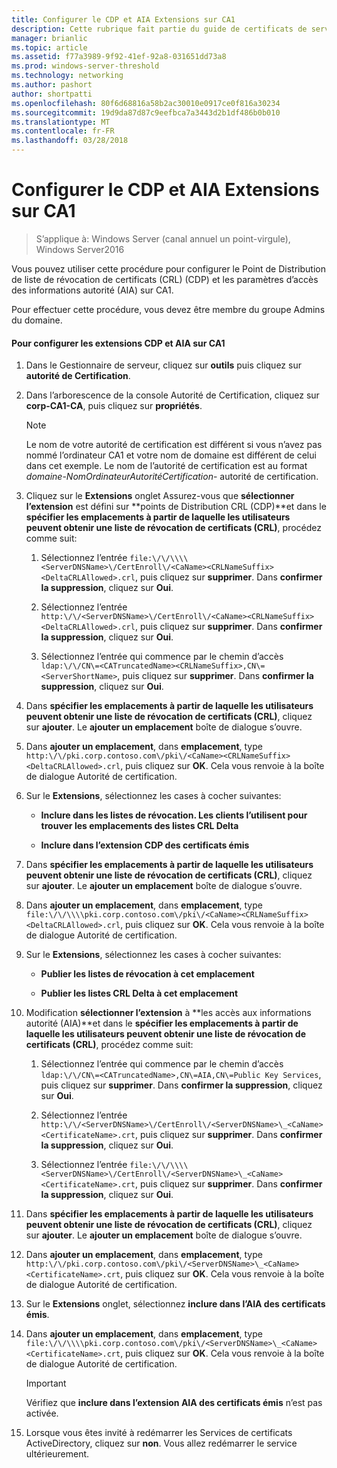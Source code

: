 ```yaml
---
title: Configurer le CDP et AIA Extensions sur CA1
description: Cette rubrique fait partie du guide de certificats de serveur de déploiement pour 802.1 X câblé et sans fil déploiements
manager: brianlic
ms.topic: article
ms.assetid: f77a3989-9f92-41ef-92a8-031651dd73a8
ms.prod: windows-server-threshold
ms.technology: networking
ms.author: pashort
author: shortpatti
ms.openlocfilehash: 80f6d68816a58b2ac30010e0917ce0f816a30234
ms.sourcegitcommit: 19d9da87d87c9eefbca7a3443d2b1df486b0b010
ms.translationtype: MT
ms.contentlocale: fr-FR
ms.lasthandoff: 03/28/2018
---
```

# <a name="configure-the-cdp-and-aia-extensions-on-ca1"></a>Configurer le CDP et AIA Extensions sur CA1

>S’applique à: Windows Server (canal annuel un point-virgule), Windows Server2016

Vous pouvez utiliser cette procédure pour configurer le Point de Distribution de liste de révocation de certificats (CRL) (CDP) et les paramètres d’accès des informations autorité (AIA) sur CA1.  
  
Pour effectuer cette procédure, vous devez être membre du groupe Admins du domaine.  
  
#### <a name="to-configure-the-cdp-and-aia-extensions-on-ca1"></a>Pour configurer les extensions CDP et AIA sur CA1  
  
1.  Dans le Gestionnaire de serveur, cliquez sur **outils** puis cliquez sur **autorité de Certification**.  
  
2.  Dans l’arborescence de la console Autorité de Certification, cliquez sur **corp-CA1-CA**, puis cliquez sur **propriétés**.  
  
    > [!NOTE]  
    > Le nom de votre autorité de certification est différent si vous n’avez pas nommé l’ordinateur CA1 et votre nom de domaine est différent de celui dans cet exemple. Le nom de l’autorité de certification est au format *domaine*-*NomOrdinateurAutoritéCertification*- autorité de certification.  
  
3.  Cliquez sur le **Extensions** onglet Assurez-vous que **sélectionner l’extension** est défini sur **points de Distribution CRL (CDP)**et dans le **spécifier les emplacements à partir de laquelle les utilisateurs peuvent obtenir une liste de révocation de certificats (CRL)**, procédez comme suit:  
  
    1.  Sélectionnez l’entrée `file:\/\/\\\\<ServerDNSName>\/CertEnroll\/<CaName><CRLNameSuffix><DeltaCRLAllowed>.crl`, puis cliquez sur **supprimer**. Dans **confirmer la suppression**, cliquez sur **Oui**.  
  
    2.  Sélectionnez l’entrée `http:\/\/<ServerDNSName>\/CertEnroll\/<CaName><CRLNameSuffix><DeltaCRLAllowed>.crl`, puis cliquez sur **supprimer**. Dans **confirmer la suppression**, cliquez sur **Oui**.  
  
    3.  Sélectionnez l’entrée qui commence par le chemin d’accès `ldap:\/\/CN\=<CATruncatedName><CRLNameSuffix>,CN\=<ServerShortName>`, puis cliquez sur **supprimer**. Dans **confirmer la suppression**, cliquez sur **Oui**.  
  
4.  Dans **spécifier les emplacements à partir de laquelle les utilisateurs peuvent obtenir une liste de révocation de certificats (CRL)**, cliquez sur **ajouter**. Le **ajouter un emplacement** boîte de dialogue s’ouvre.  
  
5.  Dans **ajouter un emplacement**, dans **emplacement**, type `http:\/\/pki.corp.contoso.com\/pki\/<CaName><CRLNameSuffix><DeltaCRLAllowed>.crl`, puis cliquez sur **OK**. Cela vous renvoie à la boîte de dialogue Autorité de certification.  
  
6.  Sur le **Extensions**, sélectionnez les cases à cocher suivantes:  
  
    -   **Inclure dans les listes de révocation. Les clients l’utilisent pour trouver les emplacements des listes CRL Delta**  
  
    -   **Inclure dans l’extension CDP des certificats émis**  
  
7.  Dans **spécifier les emplacements à partir de laquelle les utilisateurs peuvent obtenir une liste de révocation de certificats (CRL)**, cliquez sur **ajouter**. Le **ajouter un emplacement** boîte de dialogue s’ouvre.  
  
8.  Dans **ajouter un emplacement**, dans **emplacement**, type `file:\/\/\\\\pki.corp.contoso.com\/pki\/<CaName><CRLNameSuffix><DeltaCRLAllowed>.crl`, puis cliquez sur **OK**. Cela vous renvoie à la boîte de dialogue Autorité de certification.  
  
9. Sur le **Extensions**, sélectionnez les cases à cocher suivantes:  
  
    -   **Publier les listes de révocation à cet emplacement**  
  
    -   **Publier les listes CRL Delta à cet emplacement**  
  
10. Modification **sélectionner l’extension** à **les accès aux informations autorité (AIA)**et dans le **spécifier les emplacements à partir de laquelle les utilisateurs peuvent obtenir une liste de révocation de certificats (CRL)**, procédez comme suit:  
  
    1.  Sélectionnez l’entrée qui commence par le chemin d’accès `ldap:\/\/CN\=<CATruncatedName>,CN\=AIA,CN\=Public Key Services`, puis cliquez sur **supprimer**. Dans **confirmer la suppression**, cliquez sur **Oui**.  
  
    2.  Sélectionnez l’entrée `http:\/\/<ServerDNSName>\/CertEnroll\/<ServerDNSName>\_<CaName><CertificateName>.crt`, puis cliquez sur **supprimer**. Dans **confirmer la suppression**, cliquez sur **Oui**.  
  
    3.  Sélectionnez l’entrée `file:\/\/\\\\<ServerDNSName>\/CertEnroll\/<ServerDNSName>\_<CaName><CertificateName>.crt`, puis cliquez sur **supprimer**. Dans **confirmer la suppression**, cliquez sur **Oui**.  
  
11. Dans **spécifier les emplacements à partir de laquelle les utilisateurs peuvent obtenir une liste de révocation de certificats (CRL)**, cliquez sur **ajouter**. Le **ajouter un emplacement** boîte de dialogue s’ouvre.  
  
12. Dans **ajouter un emplacement**, dans **emplacement**, type `http:\/\/pki.corp.contoso.com\/pki\/<ServerDNSName>\_<CaName><CertificateName>.crt`, puis cliquez sur **OK**. Cela vous renvoie à la boîte de dialogue Autorité de certification.  
  
13. Sur le **Extensions** onglet, sélectionnez **inclure dans l’AIA des certificats émis**.  
  
14. Dans **ajouter un emplacement**, dans **emplacement**, type `file:\/\/\\\\pki.corp.contoso.com\/pki\/<ServerDNSName>\_<CaName><CertificateName>.crt`, puis cliquez sur **OK**. Cela vous renvoie à la boîte de dialogue Autorité de certification.  
  
    > [!IMPORTANT]  
    > Vérifiez que **inclure dans l’extension AIA des certificats émis** n’est pas activée.  
  
15. Lorsque vous êtes invité à redémarrer les Services de certificats ActiveDirectory, cliquez sur **non**. Vous allez redémarrer le service ultérieurement.  
  


